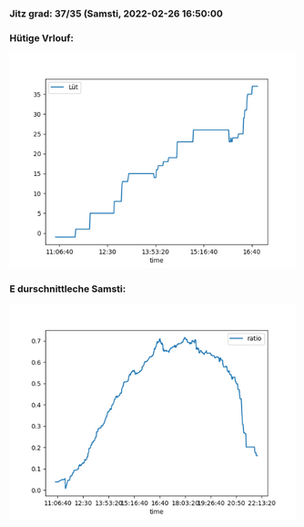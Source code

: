 ### Jitz grad: 37/35 (Samsti, 2022-02-26 16:50:00

### Hütige Vrlouf:
![Graph](Today.png)

### E durschnittleche Samsti:
![Graph](Samsti.png)